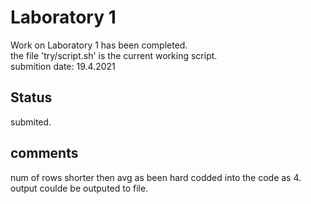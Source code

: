 # Laboratory 1
Work on Laboratory 1 has been completed.<br/>
the file 'try/script.sh' is the current working script.<br/>
submition date: 19.4.2021

## Status
submited.

## comments
num of rows shorter then avg as been hard codded into the code as 4.<br/>
output coulde be outputed to file.
